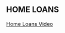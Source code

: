 ## HOME LOANS

[Home Loans Video](../../../c:/Users/DELL/Documents/ActivePresenter/Home%20Loans.mp4)
